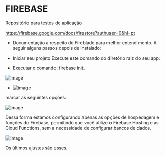 # FIREBASE
Repositório para testes de aplicação

https://firebase.google.com/docs/firestore?authuser=0&hl=pt
- Documentação a respeito do Fireblade para melhor entendimento.
A seguir alguns passos depois de instalado:

- Iniciar seu projeto
Execute este comando do diretório raiz do seu app:
- Executar o comando: firebase init.

![image](https://github.com/willigfreitas/Firebase/assets/48508462/84303e89-2a18-4e63-a795-d58d8e811a14)


- ![image](https://github.com/willigfreitas/Firebase/assets/48508462/f8d4698c-1b97-4b66-aee0-7bae5338696d)

marcar as seguintes opções:

![image](https://github.com/willigfreitas/Firebase/assets/48508462/27e8e846-4dd7-4966-9d1a-28c754d94743)

Dessa forma estamos configurando apenas as opções de hospedagem e funções do Firebase, permitindo que você utilize o Firebase Hosting e as Cloud Functions, sem a necessidade de configurar bancos de dados.

![image](https://github.com/willigfreitas/Firebase/assets/48508462/01c30c9a-7c24-4135-9f72-14f05ac54018)

Os últimos ajustes são esses.
